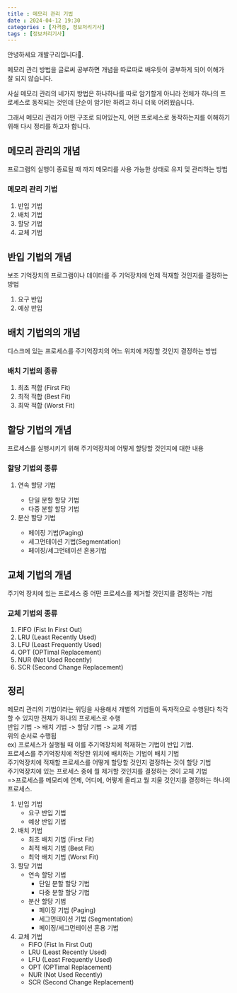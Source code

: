 ```yaml
---
title : 메모리 관리 기법
date : 2024-04-12 19:30
categories : [자격증, 정보처리기사]
tags : [정보처리기사]
---
```


안녕하세요 개발구리입니다🐸.

메모리 관리 방법을 글로써 공부하면 개념을 따로따로 배우듯이 공부하게 되어 이해가 잘 되지 않습니다.

사실 메모리 관리의 네가지 방법은 하나하나를 따로 암기할게 아니라 전체가 하나의 프로세스로 동작되는 것인데 단순이 암기만 하려고 하니 더욱 어려웠습니다.

그래서 메모리 관리가 어떤 구조로 되어있는지, 어떤 프로세스로 동작하는지를 이해하기 위해 다시 정리를 하고자 합니다.

<h2>메모리 관리의 개념</h2>
프로그램의 실행이 종료될 때 까지 메모리를 사용 가능한 상태로 유지 및 관리하는 방법
<h3>메모리 관리 기법</h3>
<ol>
    <li>
        <!-- <a hef="#fetchConcept"> -->
        <a>
            반입 기법
        </a>
        <!-- </a> -->
    </li>
    <li>
        <!-- <a href="#replacementConcept"> -->
            배치 기법
        <!-- </a> -->
    </li>
    <li>
        <!-- <a href="#allocationConcept"> -->
            할당 기법
        <!-- </a> -->
    </li>
    <li>
        <!-- <a href="#replacementConcept"> -->
            교체 기법
        <!-- </a> -->
    </li>
</ol>
<h2 id="fetchConcept">반입 기법의 개념</h2>
보조 기억장치의 프로그램이나 데이터를 주 기억장치에 언제 적재할 것인지를 결정하는 방법
<ol>
    <li>요구 반입</li>
    <li>예상 반입</li>
</ol>
<h2 id="placementConcept">배치 기법의의 개념</h2>
디스크에 있는 프로세스를 주기억장치의 어느 위치에 저장할 것인지 결정하는 방법
<h3>배치 기법의 종류</h3>
<ol>
    <li>최초 적합 (First Fit)</li>
    <li>최적 적합 (Best Fit)</li>
    <li>최악 적합 (Worst Fit)</li>
</ol>
<h2 id="allocationConcept">할당 기법의 개념</h2>
프로세스를 실행시키기 위해 주기억장치에 어떻게 할당할 것인지에 대한 내용
<h3>할당 기법의 종류</h3>
<ol>
    <li>연속 할당 기법</li>
        <ul>
            <li>단일 분할 할당 기법</li>
            <li>다중 분할 할당 기법</li>
        </ul>
    <li>분산 할당 기법</li>
        <ul>
            <li>페이징 기법(Paging)</li>
            <li>세그먼테이션 기법(Segmentation)</li>
            <li>페이징/세그먼테이션 혼용기법</li>
        </ul>
</ol>
<h2 id="replacementConcept">교체 기법의 개념</h2>
주기억 장치에 있는 프로세스 중 어떤 프로세스를 제거할 것인지를 결정하는 기법
<h3>교체 기법의 종류</h3>
<ol>
    <li>FIFO (Fist In First Out)</li>
    <li>LRU (Least Recently Used)</li>
    <li>LFU (Least Frequently Used)</li>
    <li>OPT (OPTimal Replacement)</li>
    <li>NUR (Not Used Recently)</li>
    <li>SCR (Second Change Replacement)</li>
</ol>
<h2>정리</h2>
메모리 관리의 기법이라는 워딩을 사용해서 개별의 기법들이 독자적으로 수행된다 착각할 수 있지만 전체가 하나의 프로세스로 수행<br>
반입 기법 -> 배치 기법 -> 할당 기법 -> 교체 기법<br>
위의 순서로 수행됨<br>
ex) 프로세스가 실행될 때 이를 주기억장치에 적재하는 기법이 반입 기법.<br>
프로세스를 주기억장치에 적당한 위치에 배치하는 기법이 배치 기법<br>
주기억장치에 적재할 프로세스를 어떻게 할당할 것인지 결정하는 것이 할당 기법<br>
주기억장치에 있는 프로세스 중에 뭘 제거할 것인지를 결정하는 것이 교체 기법<br>
=>프로세스를 메모리에 언제, 어디에, 어떻게 올리고 뭘 지울 것인지를 결정하는 하나의 프로세스.
<ol>
    <li>
        반입 기법
        <ul>
            <li>요구 반입 기법</li>
            <li>예상 반입 기법</li>
        </ul>
    </li>
    <li>
        배치 기법
        <ul>
            <li>최초 배치 기법 (First Fit)</li>
            <li>최적 배치 기법 (Best Fit)</li>
            <li>최악 배치 기법 (Worst Fit)</li>
        </ul>
    </li>
    <li>
        할당 기법
        <ul>
            <li>
                연속 할당 기법
                <ul>
                    <li>단일 분할 할당 기법</li>
                    <li>다중 분할 할당 기법</li>
                </ul>
            </li>
            <li>
                분산 할당 기법
                <ul>
                    <li>페이징 기법 (Paging)</li>
                    <li>세그먼테이션 기법 (Segmentation)</li>
                    <li>페이징/세그먼테이션 혼용 기법</li>
                </ul>
            </li>
        </ul>
    </li>
    <li>
        교체 기법
        <ul>
            <li>FIFO (Fist In First Out)</li>
            <li>LRU (Least Recently Used)</li>
            <li>LFU (Least Frequently Used)</li>
            <li>OPT (OPTimal Replacement)</li>
            <li>NUR (Not Used Recently)</li>
            <li>SCR (Second Change Replacement)</li>
        </ul>
    </li>
</ol>